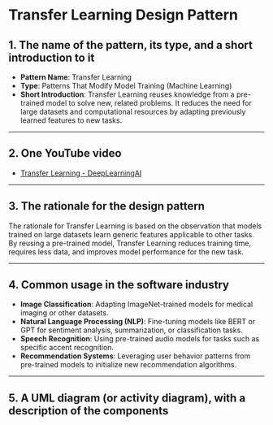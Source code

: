 # Transfer Learning Design Pattern

## 1. The name of the pattern, its type, and a short introduction to it
- **Pattern Name**: Transfer Learning  
- **Type**: Patterns That Modify Model Training (Machine Learning)  
- **Short Introduction**: Transfer Learning reuses knowledge from a pre-trained model to solve new, related problems. It reduces the need for large datasets and computational resources by adapting previously learned features to new tasks.

---

## 2. One YouTube video
- [Transfer Learning - DeepLearningAI](https://www.youtube.com/watch?v=yofjFQddwHE&t=24s&ab_channel=DeepLearningAI)

---

## 3. The rationale for the design pattern
The rationale for Transfer Learning is based on the observation that models trained on large datasets learn generic features applicable to other tasks. By reusing a pre-trained model, Transfer Learning reduces training time, requires less data, and improves model performance for the new task.

---

## 4. Common usage in the software industry
- **Image Classification**: Adapting ImageNet-trained models for medical imaging or other datasets.  
- **Natural Language Processing (NLP)**: Fine-tuning models like BERT or GPT for sentiment analysis, summarization, or classification tasks.  
- **Speech Recognition**: Using pre-trained audio models for tasks such as specific accent recognition.  
- **Recommendation Systems**: Leveraging user behavior patterns from pre-trained models to initialize new recommendation algorithms.

---

## 5. A UML diagram (or activity diagram), with a description of the components
